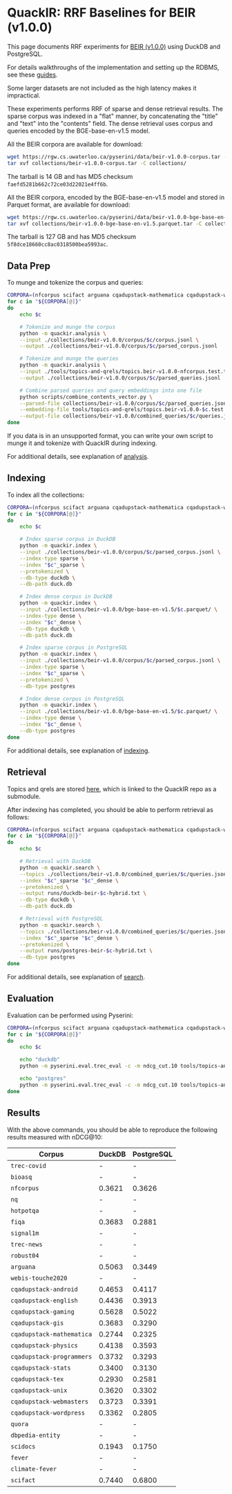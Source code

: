 # QuackIR: RRF Baselines for BEIR (v1.0.0)

This page documents RRF experiments for [BEIR (v1.0.0)](http://beir.ai/) using DuckDB and PostgreSQL.

For details walkthroughs of the implementation and setting up the RDBMS, see these [guides](../db_guides/). 

Some larger datasets are not included as the high latency makes it impractical. 

These experiments performs RRF of sparse and dense retrieval results. 
The sparse corpus was indexed in a "flat" manner, by concatenating the "title" and "text" into the "contents" field.
The dense retrieval uses corpus and queries encoded by the BGE-base-en-v1.5 model.

All the BEIR corpora are available for download:

```bash
wget https://rgw.cs.uwaterloo.ca/pyserini/data/beir-v1.0.0-corpus.tar -P collections/
tar xvf collections/beir-v1.0.0-corpus.tar -C collections/
```

The tarball is 14 GB and has MD5 checksum `faefd5281b662c72ce03d22021e4ff6b`.

All the BEIR corpora, encoded by the BGE-base-en-v1.5 model and stored in Parquet format, are available for download:

```bash
wget https://rgw.cs.uwaterloo.ca/pyserini/data/beir-v1.0.0-bge-base-en-v1.5.parquet.tar -P collections/
tar xvf collections/beir-v1.0.0-bge-base-en-v1.5.parquet.tar -C collections/
```

The tarball is 127 GB and has MD5 checksum `5f8dce18660cc8ac0318500bea5993ac`.

## Data Prep

To munge and tokenize the corpus and queries:

```bash
CORPORA=(nfcorpus scifact arguana cqadupstack-mathematica cqadupstack-webmasters cqadupstack-android scidocs cqadupstack-programmers cqadupstack-gis cqadupstack-physics cqadupstack-english cqadupstack-stats cqadupstack-gaming cqadupstack-unix cqadupstack-wordpress fiqa cqadupstack-tex); 
for c in "${CORPORA[@]}"
do
    echo $c

    # Tokenize and munge the corpus
    python -m quackir.analysis \
    --input ./collections/beir-v1.0.0/corpus/$c/corpus.jsonl \
    --output ./collections/beir-v1.0.0/corpus/$c/parsed_corpus.jsonl

    # Tokenize and munge the queries
    python -m quackir.analysis \
    --input ./tools/topics-and-qrels/topics.beir-v1.0.0-nfcorpus.test.tsv.gz \
    --output ./collections/beir-v1.0.0/corpus/$c/parsed_queries.jsonl

    # Combine parsed queries and query embeddings into one file
    python scripts/combine_contents_vector.py \
    --parsed-file collections/beir-v1.0.0/corpus/$c/parsed_queries.jsonl \
    --embedding-file tools/topics-and-qrels/topics.beir-v1.0.0-$c.test.bge-base-en-v1.5.jsonl.gz \
    --output-file collections/beir-v1.0.0/combined_queries/$c/queries.jsonl
done
```

If you data is in an unsupported format, you can write your own script to munge it and tokenize with QuackIR during indexing.

For additional details, see explanation of [analysis](../usage-analysis.md).

## Indexing

To index all the collections:

```bash
CORPORA=(nfcorpus scifact arguana cqadupstack-mathematica cqadupstack-webmasters cqadupstack-android scidocs cqadupstack-programmers cqadupstack-gis cqadupstack-physics cqadupstack-english cqadupstack-stats cqadupstack-gaming cqadupstack-unix cqadupstack-wordpress fiqa cqadupstack-tex); 
for c in "${CORPORA[@]}"
do
    echo $c

    # Index sparse corpus in DuckDB
    python -m quackir.index \
    --input ./collections/beir-v1.0.0/corpus/$c/parsed_corpus.jsonl \
    --index-type sparse \
    --index "$c"_sparse \
    --pretokenized \
    --db-type duckdb \
    --db-path duck.db

    # Index dense corpus in DuckDB
    python -m quackir.index \
    --input ./collections/beir-v1.0.0/bge-base-en-v1.5/$c.parquet/ \
    --index-type dense \
    --index "$c"_dense \
    --db-type duckdb \
    --db-path duck.db

    # Index sparse corpus in PostgreSQL
    python -m quackir.index \
    --input ./collections/beir-v1.0.0/corpus/$c/parsed_corpus.jsonl \
    --index-type sparse \
    --index "$c"_sparse \
    --pretokenized \
    --db-type postgres 

    # Index dense corpus in PostgreSQL
    python -m quackir.index \
    --input ./collections/beir-v1.0.0/bge-base-en-v1.5/$c.parquet/ \
    --index-type dense \
    --index "$c"_dense \
    --db-type postgres 
done
```

For additional details, see explanation of [indexing](../usage-index.md).

## Retrieval

Topics and qrels are stored [here](https://github.com/castorini/anserini-tools/tree/master/topics-and-qrels), which is linked to the QuackIR repo as a submodule.

After indexing has completed, you should be able to perform retrieval as follows:

```bash
CORPORA=(nfcorpus scifact arguana cqadupstack-mathematica cqadupstack-webmasters cqadupstack-android scidocs cqadupstack-programmers cqadupstack-gis cqadupstack-physics cqadupstack-english cqadupstack-stats cqadupstack-gaming cqadupstack-unix cqadupstack-wordpress fiqa cqadupstack-tex); 
for c in "${CORPORA[@]}"
do
    echo $c

    # Retrieval with DuckDB
    python -m quackir.search \
    --topics ./collections/beir-v1.0.0/combined_queries/$c/queries.jsonl \
    --index "$c"_sparse "$c"_dense \
    --pretokenized \
    --output runs/duckdb-beir-$c-hybrid.txt \
    --db-type duckdb \
    --db-path duck.db

    # Retrieval with PostgreSQL
    python -m quackir.search \
    --topics ./collections/beir-v1.0.0/combined_queries/$c/queries.jsonl \
    --index "$c"_sparse "$c"_dense \
    --pretokenized \
    --output runs/postgres-beir-$c-hybrid.txt \
    --db-type postgres 
done
```

For additional details, see explanation of [search](../usage-search.md).

## Evaluation

Evaluation can be performed using Pyserini:

```bash
CORPORA=(nfcorpus scifact arguana cqadupstack-mathematica cqadupstack-webmasters cqadupstack-android scidocs cqadupstack-programmers cqadupstack-gis cqadupstack-physics cqadupstack-english cqadupstack-stats cqadupstack-gaming cqadupstack-unix cqadupstack-wordpress fiqa cqadupstack-tex); 
for c in "${CORPORA[@]}"
do
    echo $c

    echo "duckdb"
    python -m pyserini.eval.trec_eval -c -m ndcg_cut.10 tools/topics-and-qrels/qrels.beir-v1.0.0-$c.test.txt runs/duckdb-beir-$c-hybrid.txt

    echo "postgres"
    python -m pyserini.eval.trec_eval -c -m ndcg_cut.10 tools/topics-and-qrels/qrels.beir-v1.0.0-$c.test.txt runs/postgres-beir-$c-hybrid.txt
done
```

## Results

With the above commands, you should be able to reproduce the following results measured with nDCG@10:

| Corpus                    | DuckDB | PostgreSQL |
| ------------------------- | ------ | ---------- |
| `trec-covid`              | \-     | \-         |
| `bioasq`                  | \-     | \-         |
| `nfcorpus`                | 0.3621 | 0.3626     |
| `nq`                      | \-     | \-         |
| `hotpotqa`                | \-     | \-         |
| `fiqa`                    | 0.3683 | 0.2881     |
| `signal1m`                | \-     | \-         |
| `trec-news`               | \-     | \-         |
| `robust04`                | \-     | \-         |
| `arguana`                 | 0.5063 | 0.3449     |
| `webis-touche2020`        | \-     | \-         |
| `cqadupstack-android`     | 0.4653 | 0.4117     |
| `cqadupstack-english`     | 0.4436 | 0.3913     |
| `cqadupstack-gaming`      | 0.5628 | 0.5022     |
| `cqadupstack-gis`         | 0.3683 | 0.3290     |
| `cqadupstack-mathematica` | 0.2744 | 0.2325     |
| `cqadupstack-physics`     | 0.4138 | 0.3593     |
| `cqadupstack-programmers` | 0.3732 | 0.3293     |
| `cqadupstack-stats`       | 0.3400 | 0.3130     |
| `cqadupstack-tex`         | 0.2930 | 0.2581     |
| `cqadupstack-unix`        | 0.3620 | 0.3302     |
| `cqadupstack-webmasters`  | 0.3723 | 0.3391     |
| `cqadupstack-wordpress`   | 0.3362 | 0.2805     |
| `quora`                   | \-     | \-         |
| `dbpedia-entity`          | \-     | \-         |
| `scidocs`                 | 0.1943 | 0.1750     |
| `fever`                   | \-     | \-         |
| `climate-fever`           | \-     | \-         |
| `scifact`                 | 0.7440 | 0.6800     |